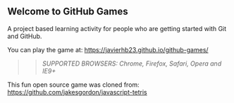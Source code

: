 ## Welcome to GitHub Games

A project based learning activity for people who are getting started with Git and GitHub.

You can play the game at: https://javierhb23.github.io/github-games/

>> _*SUPPORTED BROWSERS*: Chrome, Firefox, Safari, Opera and IE9+_

This fun open source game was cloned from: https://github.com/jakesgordon/javascript-tetris
